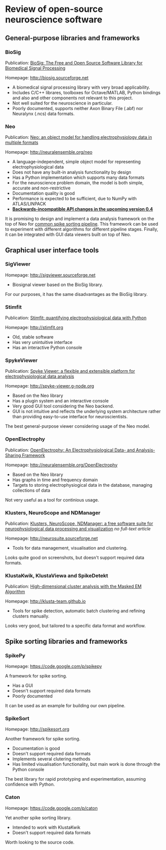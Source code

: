 # Review of open-source neuroscience software

## General-purpose libraries and frameworks

### BioSig

Publication: [BioSig: The Free and Open Source Software Library for Biomedical Signal Processing](http://www.ncbi.nlm.nih.gov/pmc/articles/PMC3061298/)

Homepage: http://biosig.sourceforge.net

* A biomedical signal processing library with very broad applicability.
* Includes C/C++ librares, toolboxes for Octave/MATLAB, Python bindings and also and other components not relevant to this project.
* Not well suited for the neuroscience in particular.
* Poorly documented, supports neither Axon Binary File (.abf) nor Neuralynx (.ncs) data formats.

### Neo

Publication: [Neo: an object model for handling electrophysiology data in multiple formats](http://www.ncbi.nlm.nih.gov/pmc/articles/PMC3930095/)

Homepage: http://neuralensemble.org/neo

* A language-independent, simple object model for representing electrophysiological data
* Does not have any built-in analysis functionality by design
* Has a Python implementation which supports many data formats
* For the neuroscience problem domain, the model is both simple, accurate and non-restrictive
* Documentation quality is good
* Performance is expected to be sufficient, due to NumPy with ATLAS/LINPACK
* [**Backwards-incompatible API changes in the upcoming version 0.4**](https://github.com/NeuralEnsemble/python-neo/wiki/0.4.0_tasks)

It is promising to design and implement a data analysis framework on the top of Neo for [common spike sorting pipeline](http://www.ncbi.nlm.nih.gov/pmc/articles/PMC3314330/figure/F1/).
This framework can be used to experiment with different algorithms for different pipeline stages.
Finally, it can be integrated with GUI data viewers built on top of Neo.

## Graphical user interface tools

### SigViewer

Homepage: http://sigviewer.sourceforge.net

* Biosignal viewer based on the BioSig library.

For our purposes, it has the same disadvantages as the BioSig library.

### Stimfit

Publication: [Stimfit: quantifying electrophysiological data with Python](http://www.ncbi.nlm.nih.gov/pmc/articles/PMC3931263/)

Homepage: http://stimfit.org

* Old, stable software
* Has very unintuitive interface
* Has an interactive Python console

### SpykeViewer

Publication: [Spyke Viewer: a flexible and extensible platform for electrophysiological data analysis](http://www.ncbi.nlm.nih.gov/pmc/articles/PMC3822898/)

Homepage: http://spyke-viewer.g-node.org

* Based on the Neo library
* Has a plugin system and an interactive console
* Very good GUI tool considering the Neo backend.
* GUI is not intuitive and reflects the underlying system architecture rather than providing easy-to-use interface for neuroscientists.

The best general-purpose viewer considering usage of the Neo model.

### OpenElectrophy

Publication: [OpenElectrophy: An Electrophysiological Data- and Analysis-Sharing Framework](www.ncbi.nlm.nih.gov/pmc/articles/PMC2694696/)

Homepage: http://neuralensemble.org/OpenElectrophy

* Based on the Neo library
* Has graphs in time and frequency domain
* Targets to storing electrophysiogical data in the database, managing collections of data

Not very useful as a tool for continious usage.

### Klusters, NeuroScope and NDManager

Publication: [Klusters, NeuroScope, NDManager: a free software suite for neurophysiological data processing and visualization](http://www.ncbi.nlm.nih.gov/pubmed/16580733) *no full-text article*

Homepage: http://neurosuite.sourceforge.net

* Tools for data management, visualisation and clustering.

Looks quite good on screenshots, but doesn't support required data formats.

### KlustaKwik, KlustaViewa and SpikeDetekt

Publication: [High-dimensional cluster analysis with the Masked EM Algorithm](http://www.ncbi.nlm.nih.gov/pmc/articles/PMC4298163/)

Homepage: http://klusta-team.github.io

* Tools for spike detection, automatic batch clustering and refining clusters manually.

Looks very good, but tailored to a specific data format and workflow.

## Spike sorting libraries and frameworks

### SpikePy

Homepage: https://code.google.com/p/spikepy

A framework for spike sorting.

* Has a GUI
* Doesn't support required data formats
* Poorly documented

It can be used as an example for building our own pipeline.

### SpikeSort

Homepage: http://spikesort.org

Another framework for spike sorting.

* Documentation is good
* Doesn't support required data formats
* Implements several clutering methods
* Has limited visualisation functionality, but main work is done through the Python console

The best library for rapid prototyping and experimentation, assuming confidence with Python.

### Caton

Homepage: https://code.google.com/p/caton

Yet another spike sorting library.

* Intended to work with KlustaKwik
* Doesn't support required data formats

Worth looking to the source code.

